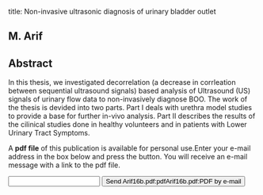 title: Non-invasive ultrasonic diagnosis of urinary bladder outlet

## M. Arif

## Abstract
In this thesis, we investigated decorrelation (a decrease in corrleation between sequential ultrasound signals) based analysis of Ultrasound (US) signals of urinary flow data to non-invasively diagnose BOO. The work of the thesis is devided into two parts. Part I deals with urethra model studies to provide a base for further in-vivo analysis. Part II describes the results of the cilinical studies done in healthy volunteers and in patients with Lower Urinary Tract Symptoms.

A <b>pdf file</b> of this publication is available for personal use.Enter your e-mail address in the box below and press the button. You will receive an e-mail message with a link to the pdf file.
<form action="sender.php">  <input type="text" name="email">  <input type="submit" value="Send Arif16b.pdf:pdfArif16b.pdf:PDF by e-mail"></form>